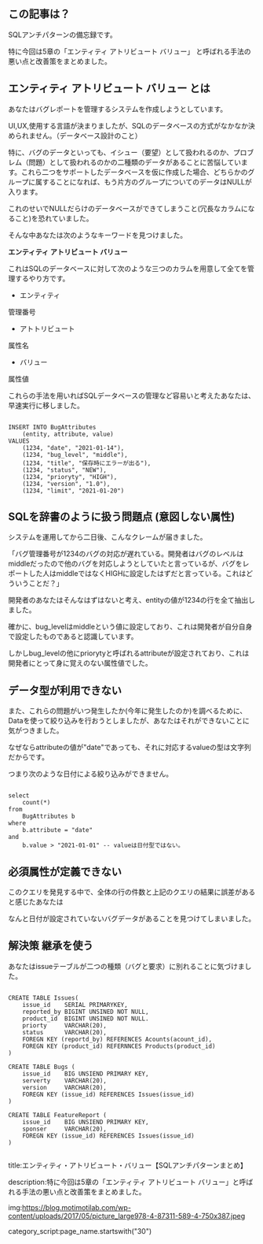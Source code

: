 
## この記事は？

SQLアンチパターンの備忘録です。

特に今回は5章の「エンティティ アトリビュート バリュー」
と呼ばれる手法の悪い点と改善策をまとめました。



## エンティティ アトリビュート バリュー とは

あなたはバグレポートを管理するシステムを作成しようとしています。

UI,UX,使用する言語が決まりましたが、SQLのデータベースの方式がなかなか決められません。（データベース設計のこと）

特に、バグのデータといっても、イシュー（要望）として扱われるのか、プロブレム（問題）として扱われるのかの二種類のデータがあることに苦悩しています。これら二つをサポートしたデータベースを仮に作成した場合、どちらかのグループに属することになれば、もう片方のグループについてのデータはNULLが入ります。

これのせいでNULLだらけのデータベースができてしまうこと(冗長なカラムになること)を恐れていました。

そんな中あなたは次のようなキーワードを見つけました。

<strong>
エンティティ アトリビュート バリュー
</strong>

これはSQLのデータベースに対して次のような三つのカラムを用意して全てを管理するやり方です。

- エンティティ

管理番号

- アトトリビュート

属性名

- バリュー

属性値

これらの手法を用いればSQLデータベースの管理など容易いと考えたあなたは、早速実行に移しました。


<pre><code>
INSERT INTO BugAttributes 
    (entity, attribute, value)
VALUES
    (1234, "date", "2021-01-14"),
    (1234, "bug_level", "middle"),
    (1234, "title", "保存時にエラーが出る"),
    (1234, "status", "NEW"),
    (1234, "prioryty", "HIGH"),
    (1234, "version", "1.0"),
    (1234, "limit", "2021-01-20")
</code></pre>



## SQLを辞書のように扱う問題点 (意図しない属性)

システムを運用してから二日後、こんなクレームが届きました。

「バグ管理番号が1234のバグの対応が遅れている。開発者はバグのレベルはmiddleだったので他のバグを対応しようとしていたと言っているが、バグをレポートした人はmiddleではなくHIGHに設定したはずだと言っている。これはどういうことだ？」

開発者のあなたはそんなはずはないと考え、entityの値が1234の行を全て抽出しました。

確かに、bug_levelはmiddleという値に設定しており、これは開発者が自分自身で設定したものであると認識しています。

しかしbug_levelの他にpriorytyと呼ばれるattributeが設定されており、これは開発者にとって身に覚えのない属性値でした。

## データ型が利用できない

また、これらの問題がいつ発生したか(今年に発生したのか)を調べるために、Dataを使って絞り込みを行おうとしましたが、あなたはそれができないことに気がつきました。

なぜならattributeの値が"date"であっても、それに対応するvalueの型は文字列だからです。

つまり次のような日付による絞り込みができません。

<pre><code>
select
    count(*)
from
    BugAttributes b
where
    b.attribute = "date"
and
    b.value > "2021-01-01" -- valueは日付型ではない。
</code></pre>

## 必須属性が定義できない

このクエリを発見する中で、全体の行の件数と上記のクエリの結果に誤差があると感じたあなたは

なんと日付が設定されていないバグデータがあることを見つけてしまいました。

## 解決策 継承を使う

あなたはissueテーブルが二つの種類（バグと要求）に別れることに気づけました。


<pre><code>
CREATE TABLE Issues(
    issue_id    SERIAL PRIMARYKEY,
    reported_by BIGINT UNSINED NOT NULL,
    product_id  BIGINT UNSINED NOT NULL.
    priorty     VARCHAR(20),
    status      VARCHAR(20),
    FOREGN KEY (reportd_by) REFERENCES Acounts(acount_id),
    FOREGN KEY (product_id) REFERNNCES Products(product_id)
)

CREATE TABLE Bugs (
    issue_id    BIG UNSIEND PRIMARY KEY,
    serverty    VARCHAR(20),
    version     VARCHAR(20),
    FOREGN KEY (issue_id) REFERENCES Issues(issue_id)
)

CREATE TABLE FeatureReport (
    issue_id    BIG UNSIEND PRIMARY KEY,
    sponser     VARCHAR(20),
    FOREGN KEY (issue_id) REFERENCES Issues(issue_id)
)

</code></pre>































title:エンティティ・アトリビュート・バリュー【SQLアンチパターンまとめ】

description:特に今回は5章の「エンティティ アトリビュート バリュー」と呼ばれる手法の悪い点と改善策をまとめました。


img:https://blog.motimotilab.com/wp-content/uploads/2017/05/picture_large978-4-87311-589-4-750x387.jpeg


category_script:page_name.startswith("30")



